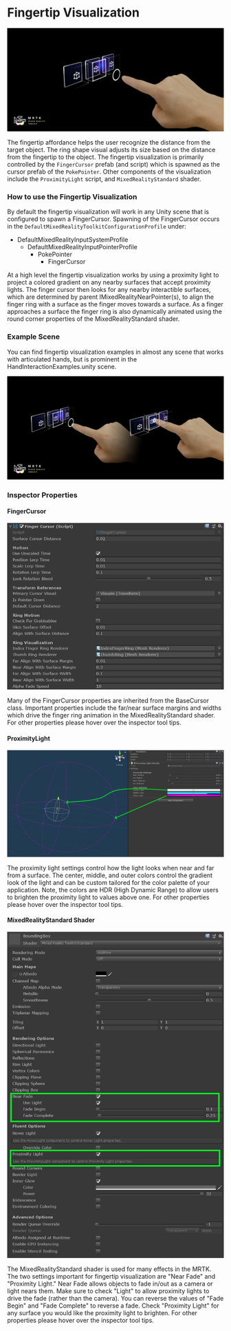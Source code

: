 # Fingertip Visualization
![Fingertip Visualization](/External/ReadMeImages/Fingertip/MRTK_FingertipVisualization_Main.png)

The fingertip affordance helps the user recognize the distance from the target object. The ring shape visual adjusts its size based on the distance from the fingertip to the object. The fingertip visualization is primarily controlled by the `FingerCursor` prefab (and script) which is spawned as the cursor prefab of the `PokePointer`. Other components of the visualization include the `ProximityLight` script, and `MixedRealityStandard` shader.

### How to use the Fingertip Visualization ###

By default the fingertip visualization will work in any Unity scene that is configured to spawn a FingerCursor. Spawning of the FingerCursor occurs in the `DefaultMixedRealityToolkitConfigurationProfile` under: 

- DefaultMixedRealityInputSystemProfile
    - DefaultMixedRealityInputPointerProfile
        - PokePointer
            - FingerCursor

At a high level the fingertip visualization works by using a proximity light to project a colored gradient on any nearby surfaces that accept proximity lights. The finger cursor then looks for any nearby interactible surfaces, which are determined by parent IMixedRealityNearPointer(s), to align the finger ring with a surface as the finger moves towards a surface. As a finger approaches a surface the finger ring is also dynamically animated using the round corner properties of the MixedRealityStandard shader.

### Example Scene ###

You can find fingertip visualization examples in almost any scene that works with articulated hands, but is prominent in the HandInteractionExamples.unity scene.

![Fingertip Visualization](/External/ReadMeImages/Fingertip/MRTK_FingertipVisualization_States.png)

### Inspector Properties ###

#### FingerCursor ####
<img src="/External/ReadMeImages/Fingertip/MRTK_FingertipVisualization_Finger_Cursor_Inspector.png" width="600">

Many of the FingerCursor properties are inherited from the BaseCursor class. Important properties include the far/near surface margins and widths which drive the finger ring animation in the MixedRealityStandard shader. For other properties please hover over the inspector tool tips.

#### ProximityLight ####
![Fingertip Visualization](/External/ReadMeImages/Fingertip/MRTK_FingertipVisualization_Proximity_Light_Inspector.png)

The proximity light settings control how the light looks when near and far from a surface. The center, middle, and outer colors control the gradient look of the light and can be custom tailored for the color palette of your application. Note, the colors are HDR (High Dynamic Range) to allow users to brighten the proximity light to values above one. For other properties please hover over the inspector tool tips.

#### MixedRealityStandard Shader ####
<img src="/External/ReadMeImages/Fingertip/MRTK_FingertipVisualization_Mixed_Reality_Standard_Shader_Inspector.png" width="600">

The MixedRealityStandard shader is used for many effects in the MRTK. The two settings important for fingertip visualization are "Near Fade" and "Proximity Light." Near Fade allows objects to fade in/out as a camera or light nears them. Make sure to check "Light" to allow proximity lights to drive the fade (rather than the camera). You can reverse the values of "Fade Begin" and "Fade Complete" to reverse a fade. Check "Proximity Light" for any surface you would like the proximity light to brighten. For other properties please hover over the inspector tool tips.
